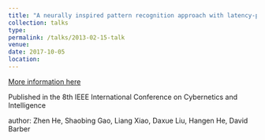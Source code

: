 ```yaml
---
title: "A neurally inspired pattern recognition approach with latency-phase encoding and precise-spike-driven rule in spiking neural network"
collection: talks
type: 
permalink: /talks/2013-02-15-talk
venue: 
date: 2017-10-05
location: 
---
```


[More information here](https://ieeexplore.ieee.org/stamp/stamp.jsp?tp=&arnumber=8274824)

Published in the 8th IEEE International Conference on Cybernetics and Intelligence

author: Zhen He, Shaobing Gao, Liang Xiao, Daxue Liu, Hangen He, David Barber